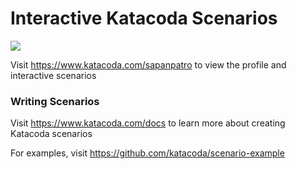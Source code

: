 # Interactive Katacoda Scenarios

[![](http://shields.katacoda.com/katacoda/sapanpatro/count.svg)](https://www.katacoda.com/sapanpatro "Get your profile on Katacoda.com")

Visit https://www.katacoda.com/sapanpatro to view the profile and interactive scenarios

### Writing Scenarios
Visit https://www.katacoda.com/docs to learn more about creating Katacoda scenarios

For examples, visit https://github.com/katacoda/scenario-example
